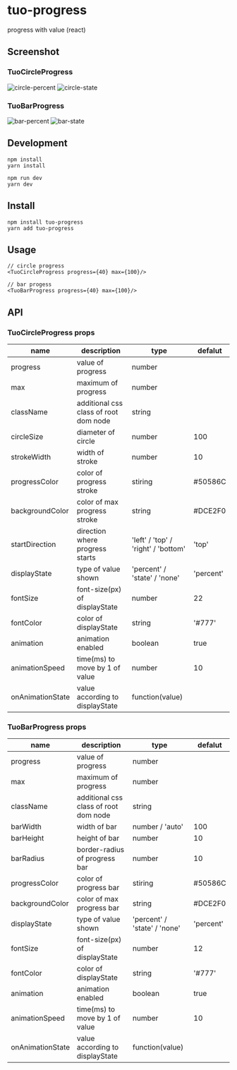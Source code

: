 # tuo-progress

progress with value (react)

## Screenshot

### TuoCircleProgress

![circle-percent](https://github.com/tuo-dev/tuo-progress/assets/137742986/36899970-22a5-492d-9629-b7f1b7ad7b02)
![circle-state](https://github.com/tuo-dev/tuo-progress/assets/137742986/9ca69711-256a-4120-abd0-c3601f3fa5f3)

### TuoBarProgress

![bar-percent](https://github.com/tuo-dev/tuo-progress/assets/137742986/c8d3cb32-1ba0-4c42-9e8f-e499a482dbb5)
![bar-state](https://github.com/tuo-dev/tuo-progress/assets/137742986/04c74462-95e7-42d6-96a8-7a3fbd424e6e)


## Development

```
npm install
yarn install

npm run dev
yarn dev
```

## Install

```
npm install tuo-progress
yarn add tuo-progress
```

## Usage

```
// circle progress
<TuoCircleProgress progress={40} max={100}/>

// bar progess
<TuoBarProgress progress={40} max={100}/>
```

## API

### TuoCircleProgress props

| name | description | type | defalut | 
| --- | --- | --- | --- |
| progress | value of progress | number | |
| max | maximum of progress | number | |
| className | additional css class of root dom node | string | |
| circleSize | diameter of circle | number | 100 |
| strokeWidth | width of stroke | number | 10 |
| progressColor | color of progress stroke | stiring | #50586C |
| backgroundColor | color of max progress stroke | string | #DCE2F0 |
| startDirection | direction where progress starts | 'left' / 'top' / 'right' / 'bottom' | 'top' |
| displayState | type of value shown | 'percent' / 'state' / 'none' | 'percent' |
| fontSize | font-size(px) of displayState | number | 22 |
| fontColor | color of displayState | string | '#777' |
| animation | animation enabled | boolean | true |
| animationSpeed | time(ms) to move by 1 of value | number | 10 |
| onAnimationState | value according to displayState | function(value) | |

### TuoBarProgress props

| name | description | type | defalut | 
| --- | --- | --- | --- |
| progress | value of progress | number | |
| max | maximum of progress | number | |
| className | additional css class of root dom node | string | |
| barWidth | width of bar | number / 'auto' | 100 |
| barHeight | height of bar | number | 10 |
| barRadius | border-radius of progress bar | number | 10 |
| progressColor | color of progress bar | stiring | #50586C |
| backgroundColor | color of max progress bar | string | #DCE2F0 |
| displayState | type of value shown | 'percent' / 'state' / 'none' | 'percent' |
| fontSize | font-size(px) of displayState | number | 12 |
| fontColor | color of displayState | string | '#777' |
| animation | animation enabled | boolean | true |
| animationSpeed | time(ms) to move by 1 of value | number | 10 |
| onAnimationState | value according to displayState | function(value) | |